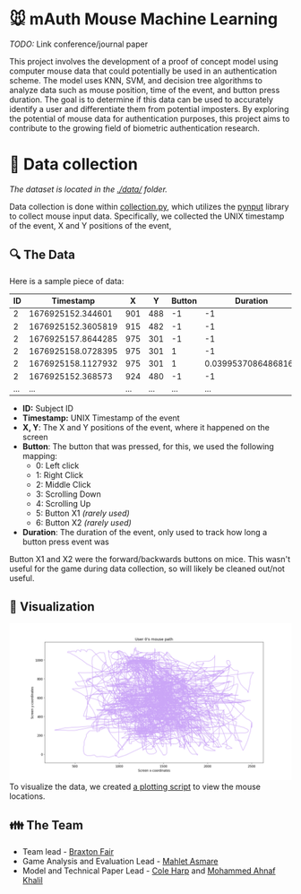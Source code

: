# :mouse: mAuth Mouse Machine Learning
*TODO:* Link conference/journal paper

This project involves the development of a proof of concept model using 
computer mouse data that could potentially be used in an authentication 
scheme. The model uses KNN, SVM, and decision tree algorithms to analyze 
data such as mouse position, time of the event, and button press duration. 
The goal is to determine if this data can be used to accurately identify a 
user and differentiate them from potential imposters. By exploring the 
potential of mouse data for authentication purposes, this project aims 
to contribute to the growing field of biometric authentication research.

# :floppy_disk: Data collection
*The dataset is located in the [./data/](./data/) folder.*

Data collection is done within [collection.py](./collection.py), which utilizes the 
[pynput](https://pypi.org/project/pynput/) library to collect mouse input data. Specifically, 
we collected the UNIX timestamp of the event, X and Y positions of the event,

## :mag: The Data
Here is a sample piece of data:

| ID  | Timestamp          | X    | Y   | Button | Duration             |
|-----|--------------------|------|-----|--------|----------------------|
| 2   | 1676925152.344601  | 901  | 488 | -1     | -1                   |
| 2   | 1676925152.3605819 | 915  | 482 | -1     | -1                   |
| 2   | 1676925157.8644285 | 975  | 301 | -1     | -1                   |
| 2   | 1676925158.0728395 | 975  | 301 | 1      | -1                   |
| 2   | 1676925158.1127932 | 975  | 301 | 1      | 0.03995370864868164  |
| 2   | 1676925152.368573  | 924  | 480 | -1     | -1                   |
| ... | ...                | ...  | ... | ...    | ...                  |

- **ID:** Subject ID
- **Timestamp:** UNIX Timestamp of the event
- **X, Y**: The X and Y positions of the event, where it happened on the screen
- **Button**: The button that was pressed, for this, we used the following mapping:
  - 0: Left click
  - 1: Right Click
  - 2: Middle Click
  - 3: Scrolling Down
  - 4: Scrolling Up
  - 5: Button X1 *(rarely used)*
  - 6: Button X2 *(rarely used)*
- **Duration**: The duration of the event, only used to track how long a button press event was

Button X1 and X2 were the forward/backwards buttons on mice. This wasn't useful for the game during data collection,
so will likely be cleaned out/not useful.

## :eyes: Visualization
![user 0's path](./media/user_0_path.png)
To visualize the data, we created [a plotting script](./plot.py) to view the mouse locations.

## :family: The Team
- Team lead - [Braxton Fair](https://github.com/taxborn)
- Game Analysis and Evaluation Lead - [Mahlet Asmare](https://github.com/mahletzelalem)
- Model and Technical Paper Lead - [Cole Harp](https://github.com/Cole-Harp) and [Mohammed Ahnaf Khalil](https://github.com/KhalilAhnaf)